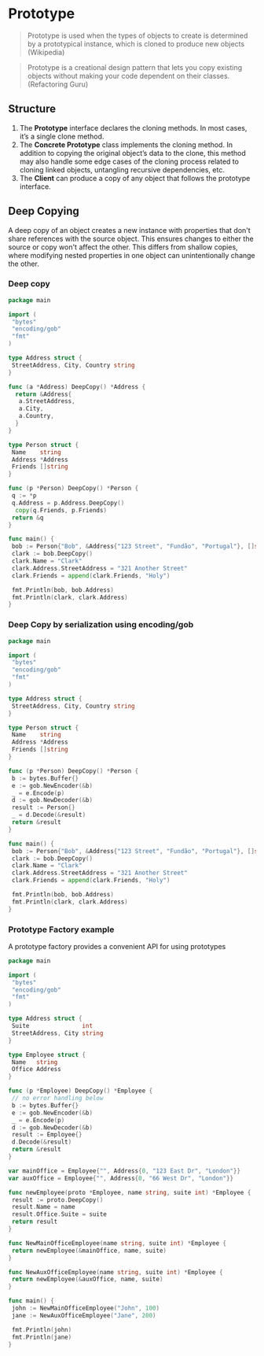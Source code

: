 # Prototype

> Prototype is used when the types of objects to create is determined by a prototypical instance, which is cloned to produce new objects (Wikipedia)

> Prototype is a creational design pattern that lets you copy existing objects without making your code dependent on their classes. (Refactoring Guru)

## Structure

1. The **Prototype** interface declares the cloning methods. In most cases, it’s a single clone method.
2. The **Concrete Prototype** class implements the cloning method. In addition to copying the original object’s data to the clone, this method may also handle some edge cases of the cloning process related to cloning linked objects, untangling recursive dependencies, etc.
3. The **Client** can produce a copy of any object that follows the prototype interface.

## Deep Copying

A deep copy of an object creates a new instance with properties that don't share references with the source object. This ensures changes to either the source or copy won't affect the other. This differs from shallow copies, where modifying nested properties in one object can unintentionally change the other.

### Deep copy

```go
package main

import (
 "bytes"
 "encoding/gob"
 "fmt"
)

type Address struct {
 StreetAddress, City, Country string
}

func (a *Address) DeepCopy() *Address {
  return &Address{
   a.StreetAddress,
   a.City,
   a.Country,
  }
}

type Person struct {
 Name    string
 Address *Address
 Friends []string
}

func (p *Person) DeepCopy() *Person {
 q := *p
 q.Address = p.Address.DeepCopy()
  copy(q.Friends, p.Friends)
 return &q
}

func main() {
 bob := Person{"Bob", &Address{"123 Street", "Fundão", "Portugal"}, []string{"Luke", "Matthew"}}
 clark := bob.DeepCopy()
 clark.Name = "Clark"
 clark.Address.StreetAddress = "321 Another Street"
 clark.Friends = append(clark.Friends, "Holy")

 fmt.Println(bob, bob.Address)
 fmt.Println(clark, clark.Address)
}

```

### Deep Copy by serialization using encoding/gob

```go
package main

import (
 "bytes"
 "encoding/gob"
 "fmt"
)

type Address struct {
 StreetAddress, City, Country string
}

type Person struct {
 Name    string
 Address *Address
 Friends []string
}

func (p *Person) DeepCopy() *Person {
 b := bytes.Buffer{}
 e := gob.NewEncoder(&b)
 _ = e.Encode(p)
 d := gob.NewDecoder(&b)
 result := Person{}
 _ = d.Decode(&result)
 return &result
}

func main() {
 bob := Person{"Bob", &Address{"123 Street", "Fundão", "Portugal"}, []string{"Luke", "Matthew"}}
 clark := bob.DeepCopy()
 clark.Name = "Clark"
 clark.Address.StreetAddress = "321 Another Street"
 clark.Friends = append(clark.Friends, "Holy")

 fmt.Println(bob, bob.Address)
 fmt.Println(clark, clark.Address)
}
```

### Prototype Factory example

A prototype factory provides a convenient API for using prototypes

```go
package main

import (
 "bytes"
 "encoding/gob"
 "fmt"
)

type Address struct {
 Suite               int
 StreetAddress, City string
}

type Employee struct {
 Name   string
 Office Address
}

func (p *Employee) DeepCopy() *Employee {
 // no error handling below
 b := bytes.Buffer{}
 e := gob.NewEncoder(&b)
 _ = e.Encode(p)
 d := gob.NewDecoder(&b)
 result := Employee{}
 d.Decode(&result)
 return &result
}

var mainOffice = Employee{"", Address{0, "123 East Dr", "London"}}
var auxOffice = Employee{"", Address{0, "66 West Dr", "London"}}

func newEmployee(proto *Employee, name string, suite int) *Employee {
 result := proto.DeepCopy()
 result.Name = name
 result.Office.Suite = suite
 return result
}

func NewMainOfficeEmployee(name string, suite int) *Employee {
 return newEmployee(&mainOffice, name, suite)
}

func NewAuxOfficeEmployee(name string, suite int) *Employee {
 return newEmployee(&auxOffice, name, suite)
}

func main() {
 john := NewMainOfficeEmployee("John", 100)
 jane := NewAuxOfficeEmployee("Jane", 200)

 fmt.Println(john)
 fmt.Println(jane)
}
```

